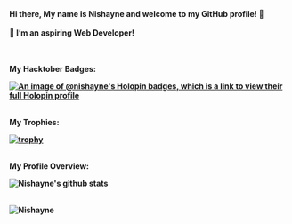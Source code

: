 <div><strong>Hi there, My name is Nishayne and welcome to my GitHub profile! 👋<//strong>
  <br/>
<br/>
<strong>🌱 I’m an aspiring Web Developer!</strong></div>
<br />
<br />
<div><p>My Hacktober Badges: </p></div>

[![An image of @nishayne's Holopin badges, which is a link to view their full Holopin profile](https://holopin.me/nishayne)](https://holopin.io/@nishayne)
<br />
<br />
<div><p>My Trophies: </p></div>

[![trophy](https://github-profile-trophy.vercel.app/?username=Nishayne&theme=onedark)](https://github.com/Nishayne/github-profile-trophy)
<br />
<br />
<div><p>My Profile Overview: </p></div>

![Nishayne's github stats](https://github-readme-stats.vercel.app/api?username=Nishayne&show_icons=true)
<br/>
<br/>

<p><img src="https://github-readme-stats.vercel.app/api/top-langs?username=Nishayne&show_icons=true&locale=en&layout=compact&theme=highcontrast" alt="Nishayne" /></p>

<br />
<br />
<!--
**Nishayne/Nishayne** is a ✨ _special_ ✨ repository because its `README.md` (this file) appears on your GitHub profile.

Here are some ideas to get you started:

- 🔭 I’m currently working on ...
- 🌱 I’m currently learning ...
- 👯 I’m looking to collaborate on ...
- 🤔 I’m looking for help with ...
- 💬 Ask me about ...
- 📫 How to reach me: ...
- 😄 Pronouns: ...
- ⚡ Fun fact: ...
-->
